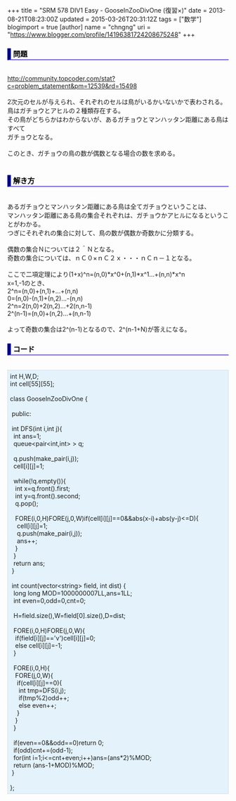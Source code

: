 +++
title = "SRM 578 DIV1 Easy - GooseInZooDivOne (復習×)"
date = 2013-08-21T08:23:00Z
updated = 2015-03-26T20:31:12Z
tags = ["数学"]
blogimport = true 
[author]
	name = "chngng"
	uri = "https://www.blogger.com/profile/14196381724208675248"
+++

<div dir="ltr" style="text-align: left;" trbidi="on"><h3 style="border-bottom: 2px solid slateblue; border-left: 8px solid navy; color: black; padding: 0px 0px 1px 5px;">問題 </h3><br /><a href="https://www.blogger.com/"></a><span id="goog_1814133237"></span><span id="goog_1814133238"></span><a href="http://community.topcoder.com/stat?c=problem_statement&amp;pm=12539&amp;rd=15498" target="_blank">http://community.topcoder.com/stat?c=problem_statement&amp;pm=12539&amp;rd=15498</a><br /><br />2次元のセルが与えられ、それぞれのセルは鳥がいるかいないかで表わされる。<br />鳥はガチョウとアヒルの２種類存在する。<br />その鳥がどちらかはわからないが、あるガチョウとマンハッタン距離にある鳥はすべて<br />ガチョウとなる。<br /><br />このとき、ガチョウの鳥の数が偶数となる場合の数を求める。<br /><br /><h3 style="border-bottom: 2px solid slateblue; border-left: 8px solid navy; color: black; padding: 0px 0px 1px 5px;">解き方 </h3><br />あるガチョウとマンハッタン距離にある鳥は全てガチョウということは、<br />マンハッタン距離にある鳥の集合それぞれは、ガチョウかアヒルになるということがわかる。<br />つぎにそれぞれの集合に対して、鳥の数が偶数か奇数かに分類する。<br /><br />偶数の集合Ｎについては２＾Ｎとなる。<br />奇数の集合については、ｎＣ０×ｎＣ２ｘ・・・ｎＣｎ－１となる。<br /><br />ここで二項定理により(1+x)^n=(n,0)*x^0+(n,1)*x^1...+(n,n)*x^n<br />x=1,-1のとき、<br />2^n=(n,0)+(n,1)+...+(n,n)<br />0=(n,0)-(n,1)+(n,2)...-(n,n)<br />2^n=2(n,0)+2(n,2)...+2(n,n-1)<br />2^(n-1)=(n,0)+(n,2)...+(n,n-1)<br /><br />よって奇数の集合は2^(n-1)となるので、2^(n-1+N)が答えになる。<br /><h3 style="border-bottom: 2px solid slateblue; border-left: 8px solid navy; color: black; padding: 0px 0px 1px 5px;">コード </h3><br /><div style="background-color: #e3f2fb; border: 1px dotted #CCCCCC; padding: 5px;">int H,W,D;<br />int cell[55][55];<br /><br />class GooseInZooDivOne {<br /><br /><span class="Apple-tab-span" style="white-space: pre;"> </span>public:<br /><br /><span class="Apple-tab-span" style="white-space: pre;"> </span>int DFS(int i,int j){<br /><span class="Apple-tab-span" style="white-space: pre;">  </span>int ans=1;<br /><span class="Apple-tab-span" style="white-space: pre;">  </span>queue&lt;pair&lt;int,int&gt; &gt; q;<br /><br /><span class="Apple-tab-span" style="white-space: pre;">  </span>q.push(make_pair(i,j));<br /><span class="Apple-tab-span" style="white-space: pre;">  </span>cell[i][j]=1;<br /><br /><span class="Apple-tab-span" style="white-space: pre;">  </span>while(!q.empty()){<br /><span class="Apple-tab-span" style="white-space: pre;">   </span>int x=q.front().first;<br /><span class="Apple-tab-span" style="white-space: pre;">   </span>int y=q.front().second;<br /><span class="Apple-tab-span" style="white-space: pre;">   </span>q.pop();<br /><br /><span class="Apple-tab-span" style="white-space: pre;">   </span>FORE(i,0,H)FORE(j,0,W)if(cell[i][j]==0&amp;&amp;abs(x-i)+abs(y-j)&lt;=D){<br /><span class="Apple-tab-span" style="white-space: pre;">    </span>cell[i][j]=1;<br /><span class="Apple-tab-span" style="white-space: pre;">    </span>q.push(make_pair(i,j));<br /><span class="Apple-tab-span" style="white-space: pre;">    </span>ans++;<br /><span class="Apple-tab-span" style="white-space: pre;">   </span>}<br /><span class="Apple-tab-span" style="white-space: pre;">  </span>}<br /><span class="Apple-tab-span" style="white-space: pre;">  </span>return ans;<br /><span class="Apple-tab-span" style="white-space: pre;"> </span>}<br /><br /><span class="Apple-tab-span" style="white-space: pre;"> </span>int count(vector&lt;string&gt; field, int dist) {<br /><span class="Apple-tab-span" style="white-space: pre;">  </span>long long MOD=1000000007LL,ans=1LL;<br /><span class="Apple-tab-span" style="white-space: pre;">  </span>int even=0,odd=0,cnt=0;<br /><br /><span class="Apple-tab-span" style="white-space: pre;">  </span>H=field.size(),W=field[0].size(),D=dist;<br /><br /><span class="Apple-tab-span" style="white-space: pre;">  </span>FORE(i,0,H)FORE(j,0,W){<br /><span class="Apple-tab-span" style="white-space: pre;">   </span>if(field[i][j]=='v')cell[i][j]=0;<br /><span class="Apple-tab-span" style="white-space: pre;">   </span>else cell[i][j]=-1;<br /><span class="Apple-tab-span" style="white-space: pre;">  </span>}<br /><br /><span class="Apple-tab-span" style="white-space: pre;">  </span>FORE(i,0,H){<br /><span class="Apple-tab-span" style="white-space: pre;">   </span>FORE(j,0,W){<br /><span class="Apple-tab-span" style="white-space: pre;">    </span>if(cell[i][j]==0){<br /><span class="Apple-tab-span" style="white-space: pre;">     </span>int tmp=DFS(i,j);<br /><span class="Apple-tab-span" style="white-space: pre;">     </span>if(tmp%2)odd++;<br /><span class="Apple-tab-span" style="white-space: pre;">     </span>else even++;<br /><span class="Apple-tab-span" style="white-space: pre;">    </span>}<br /><span class="Apple-tab-span" style="white-space: pre;">   </span>}<br /><span class="Apple-tab-span" style="white-space: pre;">  </span>}<br /><br /><span class="Apple-tab-span" style="white-space: pre;">  </span>if(even==0&amp;&amp;odd==0)return 0;<br /><span class="Apple-tab-span" style="white-space: pre;">  </span>if(odd)cnt+=(odd-1);<br /><span class="Apple-tab-span" style="white-space: pre;">  </span>for(int i=1;i&lt;=cnt+even;i++)ans=(ans*2)%MOD;<br /><span class="Apple-tab-span" style="white-space: pre;">  </span>return (ans-1+MOD)%MOD;<br /><span class="Apple-tab-span" style="white-space: pre;"> </span>}<br /><br />};</div></div>
